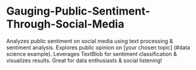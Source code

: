 # Gauging-Public-Sentiment-Through-Social-Media
Analyzes public sentiment on social media using text processing &amp; sentiment analysis. Explores public opinion on [your chosen topic] (#data science example). Leverages TextBlob for sentiment classification &amp; visualizes results. Great for data enthusiasts &amp; social listening!
